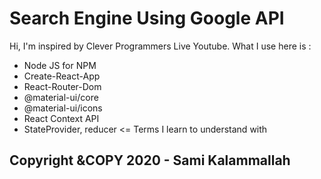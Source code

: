 # Search Engine Using Google API

Hi, I'm inspired by Clever Programmers Live Youtube.
What I use here is :

- Node JS for NPM
- Create-React-App
- React-Router-Dom
- @material-ui/core
- @material-ui/icons
- React Context API
- StateProvider, reducer <= Terms I learn to understand with

## Copyright &COPY 2020 - Sami Kalammallah
